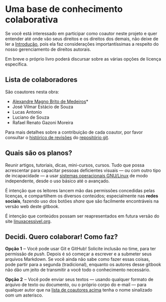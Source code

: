# Uma base de conhecimento colaborativa

Se você está interessado em participar como coautor neste projeto e quer entender até onde vão seus direitos e os direitos dos demais, não deixe de ler a [Introdução], pois ela faz considerações importantíssimas a respeito do nosso gerenciamento de direitos autorais.

Em breve o próprio livro poderá discursar sobre as várias opções de licença específica.<!-- TODO -->

## Lista de colaboradores

São coautores nesta obra:

- [Alexandre Magno Brito de Medeiros](mailto:alexandre.mbm@gmail.com)\*
- José Vilmar Estácio de Souza
- Lucas Antonio
- Luciano de Souza
- Rafael Renato Gazoni Moreira

Para mais detalhes sobre a contribuição de cada coautor, por favor consultar o [histórico de revisões] do [repositório git].

## Quais são os planos?

Reunir artigos, tutoriais, dicas, mini-cursos, cursos. Tudo que possa acrescentar para capacitar pessoas deficientes visuais — ou com outro tipo de incapacidade — a usar [sistemas operacionais GNU/Linux](sistema-operacional.md) de modo independente, desde o uso básico até o avançado.

É intenção que os leitores lancem mão das permissões concedidas pelas licenças, e compartilhem os diversos conteúdos; especialmente nas **redes sociais**, fazendo uso dos botões _share_ que são facilmente encontráveis na versão web deste gitbook.

É intenção que conteúdos possam ser reapresentados em futura versão do site [linuxacessivel.org].

## Decidi. Quero colaborar! Como faz?

**Opção 1** ‒ Você pode usar Git e GitHub! Solicite inclusão no time, para ter permissão de _push_. Depois é só começar a escrever e a submeter seus arquivos Markdown. Se você ainda não sabe como fazer essas coisas, pode partir para a segunda (tradicional), enquanto os autores desse gitbook não dão um jeito de transmitir a você todo o conhecimento necessário.

**Opção 2** ‒ Você pode enviar seus textos — usando qualquer formato de arquivo de texto ou documento, ou o próprio corpo do e-mail — para qualquer autor que na [lista de coautores acima](#lista-de-colaboradores) tenha o nome sinalizado oom um asterisco.

[Introdução]: README.md
[histórico de revisões]: https://github.com/alexandre-mbm/linuxacessivel-book/commits/master
[repositório git]: https://github.com/alexandre-mbm/linuxacessivel-book
[linuxacessivel.org]: http://www.linuxacessivel.org